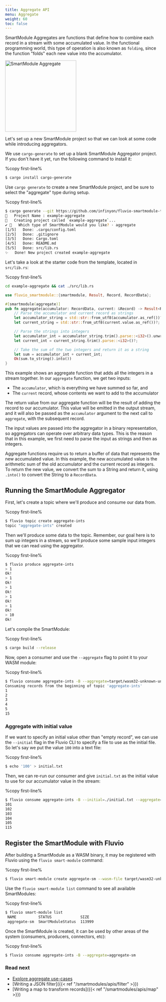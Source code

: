 ```yaml
---
title: Aggregate API
menu: Aggregate
weight: 60
toc: false
---
```


SmartModule Aggregates are functions that define how to combine each record
in a stream with some accumulated value. In the functional programming world,
this type of operation is also known as `folding`, since the function "folds"
each new value into the accumulator.

<img src="/smartmodules/images/smartmodule-aggregate.svg" alt="SmartModule Aggregate" justify="center" height="230">

Let's set up a new SmartModule project so that we can look at some code while
introducing aggregators. 

We use `cargo-generate` to set up a blank SmartModule Aggregator project. If you don't have it yet, run the following command to install it:

%copy first-line%
```bash
$ cargo install cargo-generate
```

Use `cargo generate` to create a new SmartModule project, and be sure to select the "aggregate" type during setup.

%copy first-line%
```bash
$ cargo generate --git https://github.com/infinyon/fluvio-smartmodule-template
🤷   Project Name : example-aggregate
🔧   Creating project called `example-aggregate`...
✔ 🤷   Which type of SmartModule would you like? · aggregate
[1/5]   Done: .cargo/config.toml
[2/5]   Done: .gitignore
[3/5]   Done: Cargo.toml
[4/5]   Done: README.md
[5/5]   Done: src/lib.rs
✨   Done! New project created example-aggregate
```

Let's take a look at the starter code from the template, located in `src/lib.rs`:

%copy first-line%
```bash
cd example-aggregate && cat ./src/lib.rs
```

```rust
use fluvio_smartmodule::{smartmodule, Result, Record, RecordData};

#[smartmodule(aggregate)]
pub fn aggregate(accumulator: RecordData, current: &Record) -> Result<RecordData> {
    // Parse the accumulator and current record as strings
    let accumulator_string = std::str::from_utf8(accumulator.as_ref())?;
    let current_string = std::str::from_utf8(current.value.as_ref())?;

    // Parse the strings into integers
    let accumulator_int = accumulator_string.trim().parse::<i32>().unwrap_or(0);
    let current_int = current_string.trim().parse::<i32>()?;

    // Take the sum of the two integers and return it as a string
    let sum = accumulator_int + current_int;
    Ok(sum.to_string().into())
}
```

This example shows an aggregate function that adds all the integers in a stream
together. In our `aggregate` function, we get two inputs:

- The `accumulator`, which is everything we have summed so far, and
- The `current` record, whose contents we want to add to the accumulator

The return value from our aggregate function will be the result of adding the record
to our accumulator. This value will be emitted in the output stream, and it will also
be passed as the `accumulator` argument to the next call to `aggregate`, with the subsequent record.

The input values are passed into the aggregator in a binary representation, so
aggregators can operate over arbitrary data types. This is the reason that in this example, we first need to parse the input as strings and then as integers.

Aggregate functions require us to return a buffer of data that represents
the new accumulated value. In this example, the new accumulated value is the
arithmetic sum of the old accumulator and the current record as integers. To
return the new value, we convert the sum to a String and return it, using `.into()`
to convert the String to a `RecordData`.

## Running the SmartModule Aggregator

First, let's create a topic where we'll produce and consume our data from.

%copy first-line%
```bash
$ fluvio topic create aggregate-ints
topic "aggregate-ints" created
```

Then we'll produce some data to the topic. Remember, our goal here is to sum up
integers in a stream, so we'll produce some sample input integers that we can read using the aggregator.

%copy first-line%
```bash
$ fluvio produce aggregate-ints
> 1
Ok!
> 1
Ok!
> 1
Ok!
> 1
Ok!
> 1
Ok!
> 10
Ok!
```

Let's compile the SmartModule:

%copy first-line%
```bash
$ cargo build --release
```

Now, open a consumer and use the `--aggregate` flag to point it to your WASM module:

%copy first-line%
```bash
$ fluvio consume aggregate-ints -B --aggregate=target/wasm32-unknown-unknown/release/example_aggregate.wasm
Consuming records from the beginning of topic 'aggregate-ints'
1
2
3
4
5
15
```

### Aggregate with initial value

If we want to specify an initial value other than "empty record", we can use the `--initial` flag in the Fluvio CLI to specify a file to use as the initial file. So let's say we put the value `100`
into a text file:

%copy first-line%
```bash
$ echo '100' > initial.txt
```

Then, we can re-run our consumer and give `initial.txt` as the initial value to use for our accumulator value in the stream:

%copy first-line%
```bash
$ fluvio consume aggregate-ints -B --initial=./initial.txt --aggregate=target/wasm32-unknown-unknown/release/example_aggregate.wasm
101
102
103
104
105
115
```

## Register the SmartModule with Fluvio

After building a SmartModule as a WASM binary, it may be registered with Fluvio using the `fluvio smart-module` command:

%copy first-line%
```bash
$ fluvio smart-module create aggregate-sm --wasm-file target/wasm32-unknown-unknown/release/example_aggregate.wasm
```

Use the `fluvio smart-module list` command to see all available SmartModules:

%copy first-line%
```bash
$ fluvio smart-module list
 NAME          STATUS             SIZE
 aggregate-sm  SmartModuleStatus  113999 
```

Once the SmartModule is created, it can be used by other areas of the system (consumers, producers, connectors, etc):

%copy first-line%
```bash
$ fluvio consume aggregate-ints -B --aggregate=aggregate-sm
```



### Read next

- [Explore aggregate use-cases](https://www.infinyon.com/blog/2021/08/smartstream-aggregates/)
- [Writing a JSON filter]({{< ref "/smartmodules/apis/filter" >}})
- [Writing a map to transform records]({{< ref "/smartmodules/apis/map" >}})
